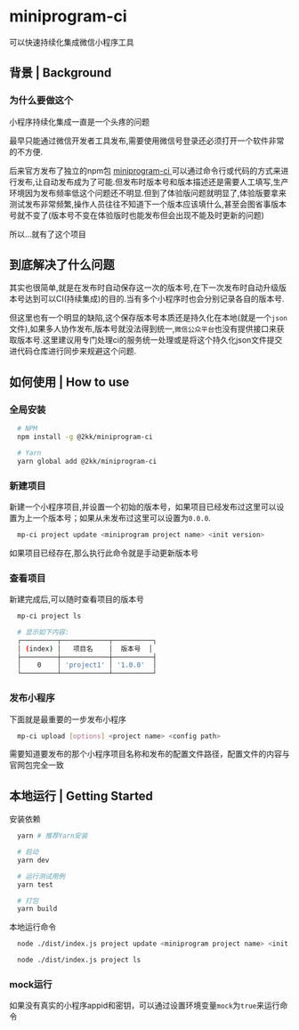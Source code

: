 # miniprogram-ci
可以快速持续化集成微信小程序工具

## 背景 | Background
### 为什么要做这个
小程序持续化集成一直是一个头疼的问题

最早只能通过微信开发者工具发布,需要使用微信号登录还必须打开一个软件非常的不方便.

后来官方发布了独立的npm包 [miniprogram-ci
](https://www.npmjs.com/package/miniprogram-ci) 可以通过命令行或代码的方式来进行发布,让自动发布成为了可能.但发布时版本号和版本描述还是需要人工填写,生产环境因为发布频率低这个问题还不明显.但到了体验版问题就明显了,体验版要拿来测试发布非常频繁,操作人员往往不知道下一个版本应该填什么,甚至会图省事版本号就不变了(版本号不变在体验版时也能发布但会出现不能及时更新的问题)

所以...就有了这个项目

## 到底解决了什么问题
其实也很简单,就是在发布时自动保存这一次的版本号,在下一次发布时自动升级版本号达到可以CI(持续集成)的目的.当有多个小程序时也会分别记录各自的版本号.

但这里也有一个明显的缺陷,这个保存版本号本质还是持久化在本地(就是一个`json`文件),如果多人协作发布,版本号就没法得到统一,`微信公众平台`也没有提供接口来获取版本号.这里建议用专门处理ci的服务统一处理或是将这个持久化json文件提交进代码仓库进行同步来规避这个问题.

## 如何使用 | How to use
### 全局安装
```sh
  # NPM
  npm install -g @2kk/miniprogram-ci

  # Yarn
  yarn global add @2kk/miniprogram-ci
```
### 新建项目
新建一个小程序项目,并设置一个初始的版本号，如果项目已经发布过这里可以设置为上一个版本号；如果从未发布过这里可以设置为`0.0.0`.
```sh
  mp-ci project update <miniprogram project name> <init version>
```

如果项目已经存在,那么执行此命令就是手动更新版本号

### 查看项目
新建完成后,可以随时查看项目的版本号
```sh
  mp-ci project ls

  # 显示如下内容:
  ┌─────────┬────────────┬──────────┐
  │ (index) │   项目名    │  版本号  │
  ├─────────┼────────────┼──────────┤
  │    0    │ 'project1' │ '1.0.0'  │
  └─────────┴────────────┴──────────┘
```

### 发布小程序
下面就是最重要的一步发布小程序
```sh
  mp-ci upload [options] <project name> <config path>
```

需要知道要发布的那个小程序项目名称和发布的配置文件路径，配置文件的内容与官网包完全一致

## 本地运行 | Getting Started
安装依赖

```sh
  yarn # 推荐Yarn安装
```


```sh
  # 启动
  yarn dev

  # 运行测试用例
  yarn test

  # 打包
  yarn build
```

本地运行命令
```sh
  node ./dist/index.js project update <miniprogram project name> <init version>

  node ./dist/index.js project ls
```
### mock运行

如果没有真实的小程序appid和密钥，可以通过设置环境变量`mock`为`true`来运行命令
